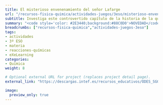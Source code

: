 ```yaml
---
title: El misterioso envenenamiento del señor Lafarge
url: "/recursos-fisica-quimica/actividades-juegos/3eso/misterioso-envenenamiento-senor-lafarge"
subtitle: Investiga este controvertido capítulo de la historia de la química
summary: "<code style='color: #2E3440;background:#88C0D0'>NOVEDAD</code><br>Investiga este controvertido capítulo de la historia de la química."
breadcrumbs: ["recursos-fisica-quimica","actividades-juegos-3eso"]
tags:
- actividades
- 3º ESO
- materia
- reacciones-químicas
- eXeLearning
categories:
- Química
weight: 8

# Optional external URL for project (replaces project detail page).
external_link: "https://descargas.intef.es/recursos_educativos/ODES_SGOA/ESO/FQ/3B.1_-_El_misterioso_envenenamiento/index.html"

image:
  preview_only: true
---
```


